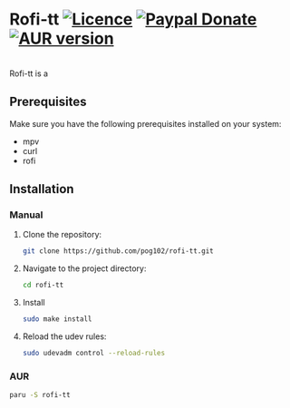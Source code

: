# Rofi-tt [![Licence](https://img.shields.io/badge/License-MIT-yellow.svg)](LICENSE) [![Paypal Donate](https://img.shields.io/badge/Donate-Paypal-2244dd.svg)](https://www.paypal.com/paypalme/ernisD)   [![AUR version](https://img.shields.io/aur/version/rofi-tt)](https://aur.archlinux.org/packages/rofi-tt)
<br>
Rofi-tt is a 

## Prerequisites

Make sure you have the following prerequisites installed on your system:

- mpv
- curl
- rofi

## Installation
### Manual
1. Clone the repository:

   ```bash
   git clone https://github.com/pog102/rofi-tt.git
   ```

2. Navigate to the project directory:

   ```bash
   cd rofi-tt
   ```

3. Install

     ```bash
     sudo make install
     ```
4. Reload the udev rules:

   ```bash
   sudo udevadm control --reload-rules
   ```
### AUR

```bash
paru -S rofi-tt
```
